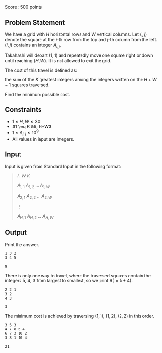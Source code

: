 Score : $500$ points

## Problem Statement

We have a grid with $H$ horizontal rows and $W$ vertical columns. Let $(i, j)$ denote the square at the $i$-th row from the top and $j$-th column from the left. $(i, j)$ contains an integer $A_{i,j}$.

Takahashi will depart $(1, 1)$ and repeatedly move one square right or down until reaching $(H, W)$. It is not allowed to exit the grid.

The cost of this travel is defined as:

the sum of the $K$ greatest integers among the integers written on the $H+W-1$ squares traversed.

Find the minimum possible cost.

## Constraints

- $1 \leq H,W \leq 30$
- $1 \leq K &lt; H+W$
- $1 \leq A_{i,j} \leq 10^9$
- All values in input are integers.

## Input

Input is given from Standard Input in the following format:

> $H$ $W$ $K$
> 
> $A_{1,1}$ $A_{1,2}$ $\ldots$ $A_{1,W}$
> 
> $A_{2,1}$ $A_{2,2}$ $\ldots$ $A_{2,W}$
> 
> $\vdots$
> 
> $A_{H,1}$ $A_{H,2}$ $\ldots$ $A_{H,W}$

## Output

Print the answer.

```input1
1 3 2
3 4 5
```

```output1
9
```

There is only one way to travel, where the traversed squares contain the integers $5$, $4$, $3$ from largest to smallest, so we print $9(=5+4)$.

```input2
2 2 1
3 2
4 3
```

```output2
3
```

The minimum cost is achieved by traversing $(1,1)$, $(1,2)$, $(2,2)$ in this order.

```input3
3 5 3
4 7 8 6 4
6 7 3 10 2
3 8 1 10 4
```

```output3
21
```